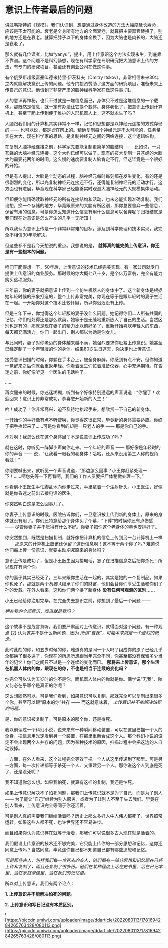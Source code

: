 # 意识上传者最后的问题

讲过韦斯特的《规模》，我们认识到，想要通过身体改造的方法大幅度延长寿命，应该是不太可能的。衰老是全身所有地方的全面衰老，就算把主要器官替换了，别的地方还是在衰老。就算把脖子以下的身体全换了，因为大脑也是肉长的，大脑还是衰老了。

那么就有几位读者，比如“yanyu”，提出，用上传意识这个方法实现永生，到底靠不靠谱。这个问题不是科幻畅想，现在有科学家在专职研究把大脑意识上传的方法，有专门的研究项目、甚至还有创业公司在做这件事。

有个俄罗斯超级富豪叫德米特里·伊茨科夫（Dmitry Itskov），非常相信未来30年之内就能解决意识上传的问题。他专门投资赞助了这方面的研究项目，准备未来上传自己的意识。他请到了非常严肃的脑神经科学家在做这件事 [1]。

人的意识再神秘，也只不过就是一堆信息而已，身体只不过是这堆信息的一个载体。那既然是信息，就一定有办法让它换个载体。身体老化了，把意识上传到计算机上，甚至干脆上传到便于维护的人形机器人上，这不就永生了吗？

人脑跟我们用的计算机其实非常不一样，记忆和思想都是以神经元连接的方式存储的 —— 也可以说，都是*长*在肉上的。精确复制每个神经元是不太可能的，任务量实在太大，现在科学家的思路，是复制神经元之间的网络连接，这个逻辑结构。

在复制人脑神经连接之前，科学家先要能复制更简单的脑结构 —— 比如说，一只苍蝇的大脑神经元连接。这个大约已经可以做了。现有的技术复制一只苍蝇的大脑大约需要花两年的时间。这么慢的速度要复制人脑肯定不行，但这毕竟是一个很好的开始。

但是有人提出，大脑是个动态的过程，脑神经元每时每刻都在发生变化，有的还是很剧烈的变化，所以光复制神经元连接还不行，还得能复制神经元的活动才行。这方面也有进展，毕竟现在科学家已经能够实时观测大脑神经元的大规模集体活动。

但即便你能精确读取神经元的所有连接结构和活动，也未必能实现准确复制。我们设想，换一个存储的地方，毕竟跟原来的大脑有所区别，那你总要舍弃一些信息，保留有用的信息。可是你怎么知道什么信息有用什么信息可以舍弃呢？归根结底是我们现在对意识是怎么产生的几乎一无所知！

所以我认为意识上传是一个非常非常难的目标，涉及到科学原理和技术实现，我完全不相信30年能解决。

但这些都不是我今天想说的重点。我想说的是， **就算真的能完美上传意识，你还是有一些根本的问题。**

***

咱们干脆假想一下，50年后，上传意识的技术已经完美实现。有一家公司就专门提供上传意识的商业服务。那时候的你大概七八十岁，是个亿万富翁，完全有能力购买这项服务。

三年前，你的妻子就把意识上传到一个仿生机器人的身体中了。这个新身体是根据她年轻时候的形象打造的，整个上传非常完美，你现在等于是跟年轻时的妻子生活在一起。一开始你对这个技术比较怀疑，所以你迟迟没有上传。

但是三年下来，你觉得这个年轻版的妻子没什么问题。她记得你们二人所有共同的记忆，你们相处得还是那么默契，她等于是无缝地重新嵌入了自己的生活。当然区别也是有的，那就是现在妻子的精力比以前好多了，重新开始喜欢年轻人的东西，每天都充满活力。你们一起出门，别人都以为她是你女儿。

与此同时，妻子对你老迈的身体越来越不满，她强烈要求你赶紧上传意识。她甚至已经定制了一个年轻版的你的身体。结果80岁生日这天，你决定也上传意识。

接受意识扫描的时候，你躺在手术台上，被全身麻醉。你感到有点不安，但你知道一觉醒来之后你就会重返年轻。你看着医生们忙着准备仪器，心中充满期待。在昏迷之前，你好像听见一个医生的电话响了。

……

再次醒来的时候，你迷迷糊糊，听到有个好像特别遥远的声音说道：“你醒了！欢迎回来！意识上传非常成功，恭喜您开始新的人生！”

哈！成功了！你非常高兴，迫不及待地抬起手来，想欣赏一下自己的新身体。

一开始你的手好像有点不听使唤，你觉得这很正常，毕竟新的身体需要适应。你终于把手抬起来了……可是你看到的却是一只老人的手 —— 那是你自己的手。

不对啊！我怎么还在这个身体里？不是说意识上传成功了吗？

就在这时，你听见一阵脚步声向你走来。一个年轻的声音 —— 那好像是年轻时的你的声音 —— 说，“让我看一眼我的老身体！哈哈，还从来没用第三人称的视角看过！”

你刚要喊出来，就听见一个声音说道，“那边怎么回事？小王你赶紧处理一下！……啊您先等一下再看啊，我们的工作人员要把尸体稍微处理一下。”

你看到小王医生手忙脚乱地向你走过来，手里拿着一个注射针头。小王医生，好像就是你昏迷之前出去接电话的医生。

你突然明白这是怎么回事儿了。

你妻子上传意识的时候，医院告诉你们，一旦意识被上传到新的身体上，原来的身体就没有用了。你们还特意给那个身体买了个墓，“下葬”的时候你还有点伤感 —— 尽管你妻子并不觉得有什么不好。你妻子把你这个老身体的墓也安排好了。

你突然想到，既然是扫描复制，就好像把计算机的信息上传到另一台计算机上一样 —— 那原来的计算机上应该还保留了这份信息啊！这不等于两个你了吗？难道说他们每上传一份意识，就要主动*杀死*原来的身体吗？

意识上传是成功了，但是小王医生因为接电话，忘了在扫描信息之后把你杀死！所以现在有两个你。

你的妻子其实已经死了。三年来跟你生活在一起的，其实是她的一个复制品。如果你也死了，那就是两个*机器人*继承了你们的财富，他们会替你们享受生活和你们子孙的爱戴。在外人看来，这和你们两个换了新身体 **没有任何可观测的区别……**

小王已经给你注射完毕。在完全失去意识之前，你想到了最后一个问题 ——

 *拥有我的全部意识，难道就是我吗？*

***

这个故事不是危言耸听。我们要严肃面对上传意识，就得面对这个问题。有一种观点 [2] 认为这并不是什么新问题，因为 *所谓“自我”，可能本来就是一个虚幻的概念。*

此时此刻的你，和五岁时候的你，难道真的是同一个人吗？组成你的原子已经几乎全都换了很多遍了，你现在的所思所想跟当年完全不同，你甚至都没有保留多少当年的记忆！你们之间只不过是一个连续的变化而已。 **那将来上传意识，那个生活在机器人体内的你，跟现在的你，不也是相当于连续的变化吗？**

你完全可以认为五岁时的你不是你，而机器人体内的你就是你。佛学说“无我”，你又何必在乎哪个是真正的你呢？

这么想固然可以，可是我们看到，如果意识可以复制，那就完全可以复制出来很多个你，甚至可以跟“原本的你”共存 —— 而这就意味着， *上传意识并不能解决怕死的问题。*

是，你的意识被复制了。可是原本的那个你，还是得死。

我以前读过一个科幻小说，说未来有一种瞬间移动装置，可以在这里扫描一个人的全身，把信息用光速发到另一个装置，在那里重新合成这个人。那个科幻小说的设定不会出现两个人并存的问题，因为某种技术的原因，扫描过程中会把这边的人自动毁掉。

一方面，在外人看来，这个过程完全等效于把一个人从这里传递到了那里。可是另一方面，每一次传递都等于杀死一个人、又重建另一个人。那你说这个人到底是死了、还是没死呢？

我不知道你怎么想。如果我怕死，就算有这样的复制，我还是怕死。

如果上传意识解决不了怕死问题，那我们上传意识就不是为了自己，而是为了别人 —— 为了能让“自己”继续为别人服务，或者为了让别人不至于失去我们。毕竟在别人看来，上传意识完全等同于你还活着。

可是别人真的需要我们继续活着吗？历史上那么多好人牛人伟人都死了，世界照常运转。如果这些人都不死，也许世界还不容易进步。

而且如果你认为意识存在就等于活着，那我们可以说很多古人现在就是活着的。

我们假设上传意识的技术还不够完美，它只能上传你的一部分思想和记忆，这你还同意上传吗？当然同意，毕竟连你自己都不知道自己都有哪些思想和记忆。

 *可是那些古人、包括我们每一位死去的亲人，他们都有一部分思想和记忆现在已经上传和复制了，而且还复制了很多份。他们在某种程度上活在史书里、活在日记本里、活在家庭录像里、活在我们的记忆里。*

所以对上传意识，我们有两个论点：

 **1. 上传意识并不能解决怕死的问题。**

 **2. 上传意识和写日记没有本质区别。**

![https://piccdn.umiwi.com/uploader/image/ddarticle/2022080113/1781694284265763428/080113.png](https://piccdn.umiwi.com/uploader/image/ddarticle/2022080113/1781694284265763428/080113.png)

---
